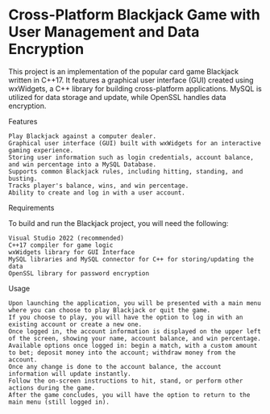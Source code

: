 # Cross-Platform Blackjack Game with User Management and Data Encryption

This project is an implementation of the popular card game Blackjack written in C++17. It features a graphical user interface (GUI) created using wxWidgets, a C++ library for building cross-platform applications. MySQL is utilized for data storage and update, while OpenSSL handles data encryption.

Features

    Play Blackjack against a computer dealer.
    Graphical user interface (GUI) built with wxWidgets for an interactive gaming experience.
    Storing user information such as login credentials, account balance, and win percentage into a MySQL Database.
    Supports common Blackjack rules, including hitting, standing, and busting.
    Tracks player's balance, wins, and win percentage.
    Ability to create and log in with a user account.

Requirements

To build and run the Blackjack project, you will need the following:

    Visual Studio 2022 (recommended)
    C++17 compiler for game logic
    wxWidgets library for GUI Interface
    MySQL libraries and MySQL connector for C++ for storing/updating the data
    OpenSSL library for password encryption

Usage

    Upon launching the application, you will be presented with a main menu where you can choose to play Blackjack or quit the game.
    If you choose to play, you will have the option to log in with an existing account or create a new one.
    Once logged in, the account information is displayed on the upper left of the screen, showing your name, account balance, and win percentage.
    Available options once logged in: begin a match, with a custom amount to bet; deposit money into the account; withdraw money from the account.
    Once any change is done to the account balance, the account information will update instantly.
    Follow the on-screen instructions to hit, stand, or perform other actions during the game.
    After the game concludes, you will have the option to return to the main menu (still logged in).
